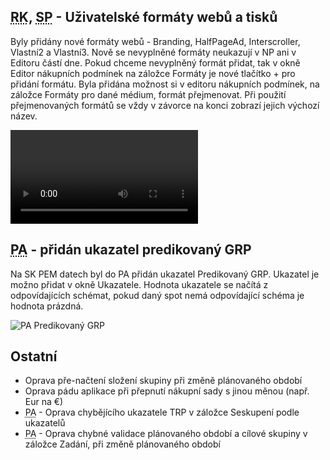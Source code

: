 ﻿---
categories: [fenix]
layout: fenix
---
## <abbr title="Reachové křivky">RK</abbr>, <abbr title="Strategický plán">SP</abbr> - Uživatelské formáty webů a tisků
Byly přidány nové formáty webů - Branding, HalfPageAd, Interscroller, Vlastní2 a Vlastní3. Nově se nevyplněné formáty neukazují v NP ani v Editoru částí dne. Pokud chceme nevyplněný formát přidat, tak v okně Editor nákupních podmínek na záložce Formáty je nové tlačítko + pro přidání formátu. Byla přidána možnost si v editoru nákupních podmínek, na záložce Formáty pro dané médium, formát přejmenovat. Při použití přejmenovaných formátů se vždy v závorce na konci zobrazí jejich výchozí název.

<video src="{{site.url}}/data/formaty.mp4" type="video/mp4" controls>Valetins</video>

## <abbr title="Postanalýza">PA</abbr> - přidán ukazatel predikovaný GRP
Na SK PEM datech byl do PA přidán ukazatel Predikovaný GRP. Ukazatel je možno přidat v okně Ukazatele. Hodnota ukazatele se načítá z odpovídajících schémat, pokud daný spot nemá odpovídající schéma je hodnota prázdná.


![PA Predikovaný GRP]({{site.url}}/data/pa_predik.png "PA Predikovaný GRP")

## Ostatní
<ul>
	<li>Oprava pře-načtení složení skupiny při změně plánovaného období</li>
	<li>Oprava pádu aplikace při přepnutí nákupní sady s jinou měnou (např. Eur na €)</li>
	<li><abbr title="Postanalýza">PA</abbr> - Oprava chybějícího ukazatele TRP v záložce Seskupení podle ukazatelů</li>
	<li><abbr title="Postanalýza">PA</abbr> - Oprava chybné validace plánovaného období a cílové skupiny v záložce Zadání, při změně plánovaného období</li>
</ul>
